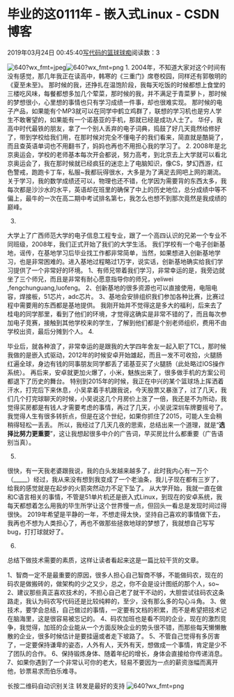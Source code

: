
# 毕业的这0111年 - 嵌入式Linux - CSDN博客

2019年03月24日 00:45:40[写代码的篮球球痴](https://me.csdn.net/weiqifa0)阅读数：3


![640?wx_fmt=jpeg](https://ss.csdn.net/p?https://mmbiz.qpic.cn/mmbiz_jpg/Qof5hj3zMPf2LiblAXlnJsbszUKeTEGlaDTAjxqDibfCNZz3y49s44GSDrDLz7NZX9R1tDDmyncObLbtQptC7tgw/640?wx_fmt=jpeg)![640?wx_fmt=png](https://ss.csdn.net/p?https://mmbiz.qpic.cn/mmbiz_png/Qof5hj3zMPf2LiblAXlnJsbszUKeTEGlargNVuxp9aEP9CSJgGJMvA2QHylVvFAgTq1O40A8brrCku18JvA9UGQ/640?wx_fmt=png)
1.
2004年，不知道大家对这个时间有没有感觉，那几年我正在读高中，韩寒的《三重门》席卷校园，同样还有郭敬明的《夏至未至》。
那时候的我，还挣扎在温饱阶段，我每天吃饭的时候都想上食堂的三楼吃风味，每餐都想多加几个荤菜，那时候的我，并不满足于青菜萝卜，那时候的梦想很小，心里想的事情也只有学习成绩一件事，却也很难实现。
那时候的电子产品，如果能有个MP3就可以在同学中鹤立鸡群了，联想的学习机也是穷人学生不敢奢望的，如果能有一个诺基亚的手机，那就已经是成功人士了。
华仔，我高中时代最铁的朋友，拿了一个别人丢弃的电子词典，捣鼓了好几天竟然给修好了，带到学校给我们用，在那时候对完全不懂电子的我们看来，简直就是酷毙了，而且查英语单词也不用翻书了，妈妈也再也不用担心我的学习了。
2.
2008年是北京奥运会，学校的老师基本每次开会都说，努力高考，到北京去上大学就可以看北京奥运会了，我在那时候就已经疯狂的迷恋上了电脑知识，像CS，梦幻西游，红色警戒，跑跑卡丁车，私服~我都玩得很水，大多是为了满足去网吧上网的潮流。
关于学习，我的数学成绩还可以，物理也还不错，化学因为需要背的东西太多，我每次都是沙沙水的水平，英语却在班里的确保了中上的历史地位，总分成绩中等不偏上，最牛的一次在高二期中考试排名第七，我怎么也想不到那次竟然是我成绩的巅峰。

3.
大学上了广西师范大学的电子信息工程专业，跟了一个高四认识的兄弟一个专业不同班级，2008年，我们正式开始了我们的大学生活。
我们学校有一个电子创新基地，谣传，在基地学习后毕业找工作都非常简单，当然，如果想进入创新基地学习，也是非常困难的。进入基地过程略过1万字，说实话，创新基地确实给我们学习提供了一个非常好的环境。
1、有师兄带着我们学习，非常幸运的是，我旁边就坐了三个师兄，而且是非常有耐心愿意指导你的师兄，yeliwei ,fengchunguang,luofeng。
2、创新基地的很多资源也可以直接使用，电阻电容，焊接板，51芯片，adc芯片。
3、基地会安排组织我们参加各种比赛，比赛过程中需要用的东西都是基地提供。
我刚开始并不觉得这是多大的福利，后来去了桂电的同学那里，看到了他们的环境，才觉得这确实是非常不错的了，而且每次参加电子竞赛，接触到其他学校来的学生，了解到他们都是个别老师组织，费用不由学校出资，最后分摊到个人。
4.

毕业后，就各种浪了，非常幸运的是跟我的大学四年舍友一起入职了TCL，那时候我做的是嵌入式驱动，2012年的时候安卓开始雄起，而且一发不可收拾，火腿肠红遍全球，身边有钱的同事朋友同学都丢了诺基亚买了火腿肠（此处略过IOS操作系统）。
再后来，安卓就更加火爆了，小米，魅族出来了，很多做手机的方案公司都退下了历史的舞台。
特别到2015年的时候，我正在中兴的某个篮球场上挥洒着汗水，打完后下来休息，小吴拿着手机跟我说，今天股票又暴涨了，过了几天，我们几个打完球聊天的时候，小吴说这几个月房价上涨了一倍，我还是不为所动，我觉得买房都是有钱人才需要考虑的事情，再过了几天，小吴说深圳车牌要摇号了。
我觉得人生有很多转折点，但是在这个世纪，如果你抓住了2015，可能人生会稍稍得轻松一丢丢。
所以，我经过了几天几夜的思索，总结出来一个道理，就是“**选择比努力更重要**”，这让我想起很多中介的广告词，早买房比什么都重要（广告语别当真）。

5.
很快，有一天我老婆跟我说，我的白头发越来越多了，此时我内心有一万个（_____）经过，我从来没有想到我变成了一个老油条，我儿子现在都有三岁了，给我的感觉就是在起步的火箭突然动力不足下坠了。
从大学开始，我就一直在做和C语言相关的事情，不管是51单片机还是嵌入式Linux，到现在的安卓系统，我每天都想着怎么用我的毕生所学让这个世界慢一点，但回头一看总是发现时间过得很快。
2019年希望是平静的一年，不想走得太快，坚持自己喜欢的事情做下去，我再也不想为人类担心了，再也不做那些拯救地球的梦想了，我就想自己写写bug，打打球就好了。

6.
总结下做技术需要的素质，这样让读者看起来这是一篇比较干货的文章。

1、智商一定不是最重要的原因，很多人担心自己智商不够，不能做码农，现在的码农是做搬砖的，做架构的少之又少，总之，你不会是设计图纸的那个人，so~
2、建议那些真正喜欢技术的，不担心自己老了就干不动的，大胆尝试往码农这条路走，我认为码农写代码还是比较纯粹的，至少，没有那么多的勾心斗角。
3、做技术，要学会总结，自己做过的事情，一定要有文档的积累，而不是希望把技术记在脑海里，这是很容易被忘记的。
4、码农加班也是看不同的企业，现在的激烈竞争，我觉得，加班的企业能从一个方面反映企业的势头很不错，而那些每天懒懒散散的企业，很多时候估计是要挂逼或者走下坡路了。
5、不管自己觉得有多厉害了，一定要保持谦卑的姿态，人外有人，天外有天，想做成一个事情，肯定是少不了团队的合作。
6、保持锻炼身体、随着年纪的增长，身体会直接给你传递消息。
7、如果你遇到了一个非常认可你的老大，轻易不要因为一点的薪资涨幅而离开他，钞票易求而伯乐难寻。


长按二维码自动识别关注
转发是最好的支持
![640?wx_fmt=png](https://ss.csdn.net/p?https://mmbiz.qpic.cn/mmbiz_png/Qof5hj3zMPf2LiblAXlnJsbszUKeTEGlaYkVxmvKh6bGSdIFgedAkUc4UOIY539IKYdJn0oBOTr9ynnVeoMfUkw/640?wx_fmt=png)


